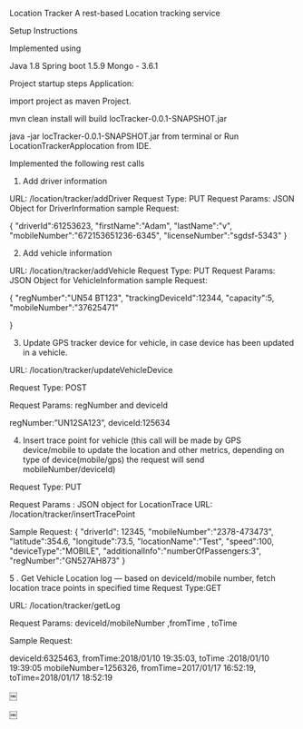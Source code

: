 Location Tracker
A rest-based Location tracking service


Setup Instructions

Implemented using 

Java 1.8
Spring boot 1.5.9
Mongo - 3.6.1



Project startup steps Application:

import project as maven  Project.

mvn clean install
will build locTracker-0.0.1-SNAPSHOT.jar 

java -jar    locTracker-0.0.1-SNAPSHOT.jar  from terminal or Run LocationTrackerApplocation from IDE.









Implemented the following rest calls


1. Add driver information

URL: /location/tracker/addDriver
Request Type: PUT
Request Params: JSON Object for DriverInformation
sample Request:


{
	"driverId":61253623,
	"firstName":"Adam",
	"lastName":"v",
	"mobileNumber":"672153651236-6345",
	"licenseNumber":"sgdsf-5343"
}


2. Add vehicle information

URL: /location/tracker/addVehicle
Request Type: PUT
Request Params: JSON Object for VehicleInformation
sample Request:

{
	"regNumber":"UN54 BT123",
	"trackingDeviceId":12344,
	"capacity":5,
	"mobileNumber":"37625471"
	
}

3. Update GPS tracker device for vehicle, in case device has been updated in a vehicle.

URL:   /location/tracker/updateVehicleDevice


Request Type: POST

Request Params: regNumber and deviceId

regNumber:”UN12SA123”,  deviceId:125634


4. Insert trace point for vehicle (this call will be made by GPS device/mobile to update the location and other metrics, depending on type of device(mobile/gps) the request will send mobileNumber/deviceId)

Request Type: PUT

Request Params : JSON object for LocationTrace
URL:  /location/tracker/insertTracePoint 

Sample Request:
{
"driverId":	12345,
"mobileNumber":"2378-473473",
"latitude":354.6,
"longitude":73.5,
"locationName":"Test",
"speed":100,
"deviceType":"MOBILE",
"additionalInfo":"numberOfPassengers:3",
"regNumber":"GN527AH873"
}



 5 . Get Vehicle Location log  — based on deviceId/mobile number, fetch location trace points in specified time 
Request Type:GET

URL:  /location/tracker/getLog

Request Params: deviceId/mobileNumber ,fromTime , toTime


Sample Request:

deviceId:6325463, fromTime:2018/01/10 19:35:03, toTime :2018/01/10 19:39:05
mobileNumber=1256326, fromTime=2017/01/17 16:52:19, toTime=2018/01/17 18:52:19










￼



	


￼


